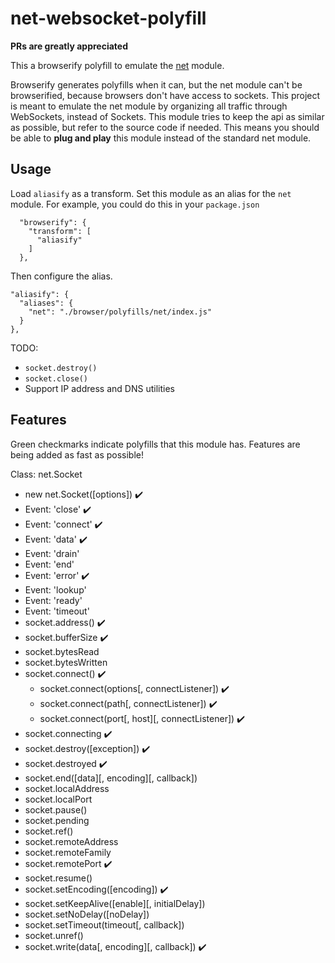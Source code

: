 # net-websocket-polyfill

**PRs are greatly appreciated**

This a browserify polyfill to emulate the [net](https://nodejs.org/api/net.html) module. 

Browserify generates polyfills when it can, but the net module can't
be browserified, because browsers don't have access to sockets.
This project is meant to emulate the net module
by organizing all traffic through WebSockets, instead of Sockets. This module tries
to keep the api as similar as possible, but refer to the source code if needed.
This means you should be able to **plug and play** this module instead of the standard
net module.

## Usage

Load `aliasify` as a transform. Set this module as an alias for the `net` module. For example, you could do this in your `package.json`

```
  "browserify": {
    "transform": [
      "aliasify"
    ]
  },
  ```
  Then configure the alias.
  
  ```
  "aliasify": {
    "aliases": {
      "net": "./browser/polyfills/net/index.js"
    }
  },
```

TODO:
- `socket.destroy()`
- `socket.close()`
- Support IP address and DNS utilities

## Features

Green checkmarks indicate polyfills that this module has. Features are being added
as fast as possible!

Class: net.Socket
 - new net.Socket([options]) :heavy_check_mark:
 - Event: 'close' :heavy_check_mark:
 - Event: 'connect' :heavy_check_mark:
 - Event: 'data' :heavy_check_mark:
 - Event: 'drain'
 - Event: 'end'
 - Event: 'error' :heavy_check_mark:
 - Event: 'lookup'
 - Event: 'ready'
 - Event: 'timeout'
 - socket.address() :heavy_check_mark:
 - socket.bufferSize :heavy_check_mark:
 - socket.bytesRead
 - socket.bytesWritten
 - socket.connect() :heavy_check_mark:
    - socket.connect(options[, connectListener]) :heavy_check_mark:
    - socket.connect(path[, connectListener]) :heavy_check_mark:
    - socket.connect(port[, host][, connectListener]) :heavy_check_mark:
 - socket.connecting :heavy_check_mark:
 - socket.destroy([exception]) :heavy_check_mark:
 - socket.destroyed :heavy_check_mark:
 - socket.end([data][, encoding][, callback])
 - socket.localAddress
 - socket.localPort
 - socket.pause()
 - socket.pending
 - socket.ref()
 - socket.remoteAddress
 - socket.remoteFamily
 - socket.remotePort :heavy_check_mark:
 - socket.resume()
 - socket.setEncoding([encoding]) :heavy_check_mark:
 - socket.setKeepAlive([enable][, initialDelay])
 - socket.setNoDelay([noDelay])
 - socket.setTimeout(timeout[, callback])
 - socket.unref()
 - socket.write(data[, encoding][, callback]) :heavy_check_mark:
